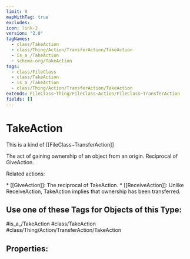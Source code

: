 ```yaml
---
limit: 9
mapWithTag: true
excludes: 
icon: link-2
version: "2.0"
tagNames:
  - class/TakeAction
  - class/Thing/Action/TransferAction/TakeAction
  - is_a_/TakeAction
  - schema-org/TakeAction
tags:
  - class/FileClass
  - class/TakeAction
  - is_a_/TakeAction
  - class/Thing/Action/TransferAction/TakeAction
extends: FileClass~Thing/FileClass~Action/FileClass~TransferAction
fields: []
---
```


# TakeAction
This is a kind of [[FileClass~TransferAction]]

The act of gaining ownership of an object from an origin. Reciprocal of GiveAction.

Related actions:

\* [[GiveAction]]: The reciprocal of TakeAction.
\* [[ReceiveAction]]: Unlike ReceiveAction, TakeAction implies that ownership has been transferred.


## Use one of these Tags for Objects of this Type:

#is_a_/TakeAction
#class/TakeAction
#class/Thing/Action/TransferAction/TakeAction

## Properties:


